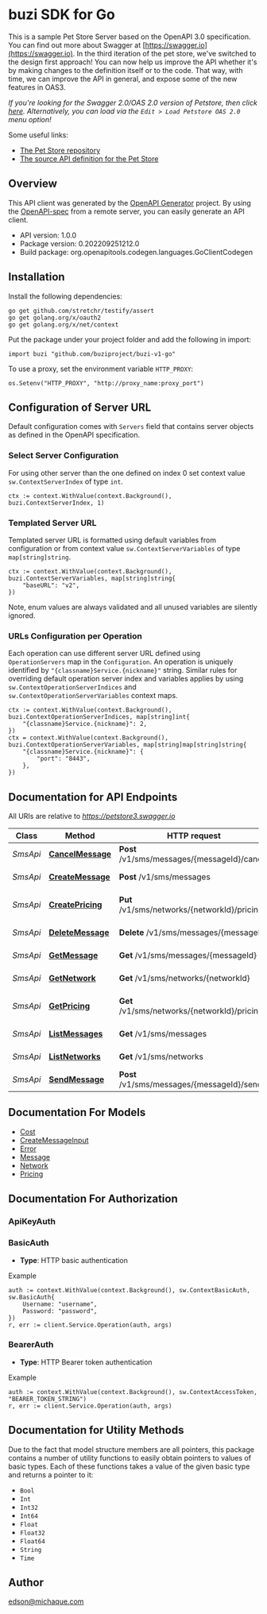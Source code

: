 # buzi SDK for Go

This is a sample Pet Store Server based on the OpenAPI 3.0 specification.  You can find out more about
Swagger at [https://swagger.io](https://swagger.io). In the third iteration of the pet store, we've switched to the design first approach!
You can now help us improve the API whether it's by making changes to the definition itself or to the code.
That way, with time, we can improve the API in general, and expose some of the new features in OAS3.

_If you're looking for the Swagger 2.0/OAS 2.0 version of Petstore, then click [here](https://editor.swagger.io/?url=https://petstore.swagger.io/v2/swagger.yaml). Alternatively, you can load via the `Edit > Load Petstore OAS 2.0` menu option!_

Some useful links:
- [The Pet Store repository](https://github.com/swagger-api/swagger-petstore)
- [The source API definition for the Pet Store](https://github.com/swagger-api/swagger-petstore/blob/master/src/main/resources/openapi.yaml)

## Overview
This API client was generated by the [OpenAPI Generator](https://openapi-generator.tech) project.  By using the [OpenAPI-spec](https://www.openapis.org/) from a remote server, you can easily generate an API client.

- API version: 1.0.0
- Package version: 0.202209251212.0
- Build package: org.openapitools.codegen.languages.GoClientCodegen

## Installation

Install the following dependencies:

```shell
go get github.com/stretchr/testify/assert
go get golang.org/x/oauth2
go get golang.org/x/net/context
```

Put the package under your project folder and add the following in import:

```golang
import buzi "github.com/buziproject/buzi-v1-go"
```

To use a proxy, set the environment variable `HTTP_PROXY`:

```golang
os.Setenv("HTTP_PROXY", "http://proxy_name:proxy_port")
```

## Configuration of Server URL

Default configuration comes with `Servers` field that contains server objects as defined in the OpenAPI specification.

### Select Server Configuration

For using other server than the one defined on index 0 set context value `sw.ContextServerIndex` of type `int`.

```golang
ctx := context.WithValue(context.Background(), buzi.ContextServerIndex, 1)
```

### Templated Server URL

Templated server URL is formatted using default variables from configuration or from context value `sw.ContextServerVariables` of type `map[string]string`.

```golang
ctx := context.WithValue(context.Background(), buzi.ContextServerVariables, map[string]string{
	"baseURL": "v2",
})
```

Note, enum values are always validated and all unused variables are silently ignored.

### URLs Configuration per Operation

Each operation can use different server URL defined using `OperationServers` map in the `Configuration`.
An operation is uniquely identified by `"{classname}Service.{nickname}"` string.
Similar rules for overriding default operation server index and variables applies by using `sw.ContextOperationServerIndices` and `sw.ContextOperationServerVariables` context maps.

```golang
ctx := context.WithValue(context.Background(), buzi.ContextOperationServerIndices, map[string]int{
	"{classname}Service.{nickname}": 2,
})
ctx = context.WithValue(context.Background(), buzi.ContextOperationServerVariables, map[string]map[string]string{
	"{classname}Service.{nickname}": {
		"port": "8443",
	},
})
```

## Documentation for API Endpoints

All URIs are relative to *https://petstore3.swagger.io*

Class | Method | HTTP request | Description
------------ | ------------- | ------------- | -------------
*SmsApi* | [**CancelMessage**](docs/SmsApi.md#cancelmessage) | **Post** /v1/sms/messages/{messageId}/cancel | Cancel a message
*SmsApi* | [**CreateMessage**](docs/SmsApi.md#createmessage) | **Post** /v1/sms/messages | Create Message
*SmsApi* | [**CreatePricing**](docs/SmsApi.md#createpricing) | **Put** /v1/sms/networks/{networkId}/pricing | Create network price
*SmsApi* | [**DeleteMessage**](docs/SmsApi.md#deletemessage) | **Delete** /v1/sms/messages/{messageId} | Deletes a message
*SmsApi* | [**GetMessage**](docs/SmsApi.md#getmessage) | **Get** /v1/sms/messages/{messageId} | Get message
*SmsApi* | [**GetNetwork**](docs/SmsApi.md#getnetwork) | **Get** /v1/sms/networks/{networkId} | Get network
*SmsApi* | [**GetPricing**](docs/SmsApi.md#getpricing) | **Get** /v1/sms/networks/{networkId}/pricing | List network rates
*SmsApi* | [**ListMessages**](docs/SmsApi.md#listmessages) | **Get** /v1/sms/messages | List messages
*SmsApi* | [**ListNetworks**](docs/SmsApi.md#listnetworks) | **Get** /v1/sms/networks | List networks
*SmsApi* | [**SendMessage**](docs/SmsApi.md#sendmessage) | **Post** /v1/sms/messages/{messageId}/send | Sends a message


## Documentation For Models

 - [Cost](docs/Cost.md)
 - [CreateMessageInput](docs/CreateMessageInput.md)
 - [Error](docs/Error.md)
 - [Message](docs/Message.md)
 - [Network](docs/Network.md)
 - [Pricing](docs/Pricing.md)


## Documentation For Authorization



### ApiKeyAuth


### BasicAuth

- **Type**: HTTP basic authentication

Example

```golang
auth := context.WithValue(context.Background(), sw.ContextBasicAuth, sw.BasicAuth{
    Username: "username",
    Password: "password",
})
r, err := client.Service.Operation(auth, args)
```


### BearerAuth

- **Type**: HTTP Bearer token authentication

Example

```golang
auth := context.WithValue(context.Background(), sw.ContextAccessToken, "BEARER_TOKEN_STRING")
r, err := client.Service.Operation(auth, args)
```


## Documentation for Utility Methods

Due to the fact that model structure members are all pointers, this package contains
a number of utility functions to easily obtain pointers to values of basic types.
Each of these functions takes a value of the given basic type and returns a pointer to it:

* `Bool`
* `Int`
* `Int32`
* `Int64`
* `Float`
* `Float32`
* `Float64`
* `String`
* `Time`

## Author

edson@michaque.com

